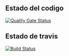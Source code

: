 ## Estado del codigo
[![Quality Gate Status](https://sonarcloud.io/api/project_badges/measure?project=monomana_pruebaDemo&metric=alert_status)](https://sonarcloud.io/dashboard?id=monomana_pruebaDemo)

## Estado de travis
[![Build Status](https://travis-ci.com/monomana/pruebaEcosistema.svg?branch=develop)](https://travis-ci.com/monomana/pruebaEcosistema)
